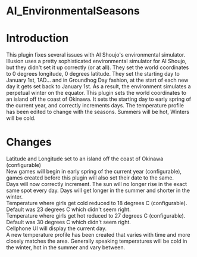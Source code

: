 # AI_EnvironmentalSeasons

# Introduction
This plugin fixes several issues with AI Shoujo's environmental simulator.  Illusion uses a pretty sophisticated environmental simulator for AI Shoujo, but they didn't set it up correctly (or at all).  They set the world coordinates to 0 degrees longitude, 0 degrees latitude.  They set the starting day to January 1st, 1AD... and in Groundhog Day fashion, at the start of each new day it gets set back to January 1st. As a result, the environment simulates a perpetual winter on the equator. This plugin sets the world coordinates to an island off the coast of Okinawa.  It sets the starting day to early spring of the current year, and correctly increments days.  The temperature profile has been edited to change with the seasons.  Summers will be hot, Winters will be cold.

# Changes
Latitude and Longitude set to an island off the coast of Okinawa (configurable)<br>
New games will begin in early spring of the current year (configurable), games created before this plugin will also set their date to the same.<br>
Days will now correctly increment.  The sun will no longer rise in the exact same spot every day.  Days will get longer in the summer and shorter in the winter.<br>
Temperature where girls get cold reduced to 18 degrees C (configurable).  Default was 23 degrees C which didn't seem right.<br>
Temperature where girls get hot reduced to 27 degrees C (configurable).  Default was 30 degrees C which didn't seem right.<br>
Cellphone UI will display the current day.<br>
A new temperature profile has been created that varies with time and more closely matches the area.  Generally speaking temperatures will be cold in the winter, hot in the summer and vary between.<br>
